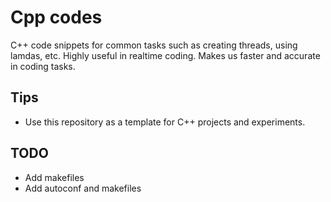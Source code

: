 # Cpp codes

C++ code snippets for common tasks such as creating threads, using lamdas, etc.
Highly useful in realtime coding. Makes us faster and accurate in coding tasks.

## Tips

* Use this repository as a template for C++ projects and experiments.

## TODO

* Add makefiles
* Add autoconf and makefiles
